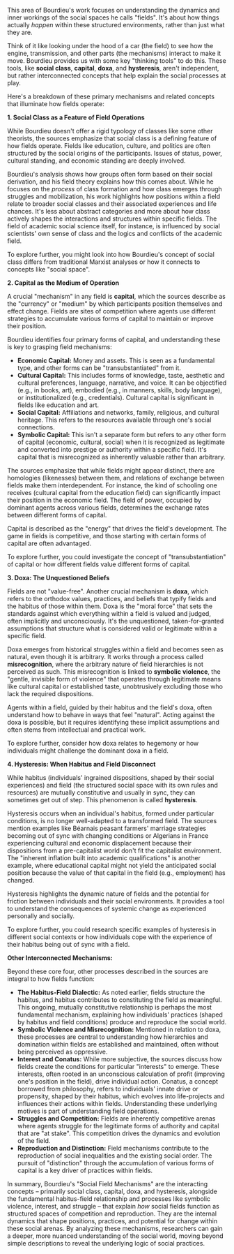 This area of Bourdieu's work focuses on understanding the dynamics and inner workings of the social spaces he calls "fields". It's about how things actually _happen_ within these structured environments, rather than just what they are.

Think of it like looking under the hood of a car (the field) to see how the engine, transmission, and other parts (the mechanisms) interact to make it move. Bourdieu provides us with some key "thinking tools" to do this. These tools, like **social class**, **capital**, **doxa**, and **hysteresis**, aren't independent, but rather interconnected concepts that help explain the social processes at play.

Here's a breakdown of these primary mechanisms and related concepts that illuminate how fields operate:

**1. Social Class as a Feature of Field Operations**

While Bourdieu doesn't offer a rigid typology of classes like some other theorists, the sources emphasize that social class is a defining feature of how fields operate. Fields like education, culture, and politics are often structured by the social origins of the participants. Issues of status, power, cultural standing, and economic standing are deeply involved.

Bourdieu's analysis shows how groups often form based on their social derivation, and his field theory explains how this comes about. While he focuses on the _process_ of class formation and how class emerges through struggles and mobilization, his work highlights how positions within a field relate to broader social classes and their associated experiences and life chances. It's less about abstract categories and more about how class actively shapes the interactions and structures within specific fields. The field of academic social science itself, for instance, is influenced by social scientists' own sense of class and the logics and conflicts of the academic field.

To explore further, you might look into how Bourdieu's concept of social class differs from traditional Marxist analyses or how it connects to concepts like "social space".

**2. Capital as the Medium of Operation**

A crucial "mechanism" in any field is **capital**, which the sources describe as the "currency" or "medium" by which participants position themselves and effect change. Fields are sites of competition where agents use different strategies to accumulate various forms of capital to maintain or improve their position.

Bourdieu identifies four primary forms of capital, and understanding these is key to grasping field mechanisms:

- **Economic Capital:** Money and assets. This is seen as a fundamental type, and other forms can be "transubstantiated" from it.
- **Cultural Capital:** This includes forms of knowledge, taste, aesthetic and cultural preferences, language, narrative, and voice. It can be objectified (e.g., in books, art), embodied (e.g., in manners, skills, body language), or institutionalized (e.g., credentials). Cultural capital is significant in fields like education and art.
- **Social Capital:** Affiliations and networks, family, religious, and cultural heritage. This refers to the resources available through one's social connections.
- **Symbolic Capital:** This isn't a separate form but refers to any other form of capital (economic, cultural, social) when it is recognized as legitimate and converted into prestige or authority within a specific field. It's capital that is misrecognized as inherently valuable rather than arbitrary.

The sources emphasize that while fields might appear distinct, there are homologies (likenesses) between them, and relations of exchange between fields make them interdependent. For instance, the kind of schooling one receives (cultural capital from the education field) can significantly impact their position in the economic field. The field of power, occupied by dominant agents across various fields, determines the exchange rates between different forms of capital.

Capital is described as the "energy" that drives the field's development. The game in fields is competitive, and those starting with certain forms of capital are often advantaged.

To explore further, you could investigate the concept of "transubstantiation" of capital or how different fields value different forms of capital.

**3. Doxa: The Unquestioned Beliefs**

Fields are not "value-free". Another crucial mechanism is **doxa**, which refers to the orthodox values, practices, and beliefs that typify fields and the habitus of those within them. Doxa is the "moral force" that sets the standards against which everything within a field is valued and judged, often implicitly and unconsciously. It's the unquestioned, taken-for-granted assumptions that structure what is considered valid or legitimate within a specific field.

Doxa emerges from historical struggles within a field and becomes seen as natural, even though it is arbitrary. It works through a process called **misrecognition**, where the arbitrary nature of field hierarchies is not perceived as such. This misrecognition is linked to **symbolic violence**, the "gentle, invisible form of violence" that operates through legitimate means like cultural capital or established taste, unobtrusively excluding those who lack the required dispositions.

Agents within a field, guided by their habitus and the field's doxa, often understand how to behave in ways that feel "natural". Acting against the doxa is possible, but it requires identifying these implicit assumptions and often stems from intellectual and practical work.

To explore further, consider how doxa relates to hegemony or how individuals might challenge the dominant doxa in a field.

**4. Hysteresis: When Habitus and Field Disconnect**

While habitus (individuals' ingrained dispositions, shaped by their social experiences) and field (the structured social space with its own rules and resources) are mutually constitutive and usually in sync, they can sometimes get out of step. This phenomenon is called **hysteresis**.

Hysteresis occurs when an individual's habitus, formed under particular conditions, is no longer well-adapted to a transformed field. The sources mention examples like Béarnais peasant farmers' marriage strategies becoming out of sync with changing conditions or Algerians in France experiencing cultural and economic displacement because their dispositions from a pre-capitalist world don't fit the capitalist environment. The "inherent inflation built into academic qualifications" is another example, where educational capital might not yield the anticipated social position because the value of that capital in the field (e.g., employment) has changed.

Hysteresis highlights the dynamic nature of fields and the potential for friction between individuals and their social environments. It provides a tool to understand the consequences of systemic change as experienced personally and socially.

To explore further, you could research specific examples of hysteresis in different social contexts or how individuals cope with the experience of their habitus being out of sync with a field.

**Other Interconnected Mechanisms:**

Beyond these core four, other processes described in the sources are integral to how fields function:

- **The Habitus-Field Dialectic:** As noted earlier, fields structure the habitus, and habitus contributes to constituting the field as meaningful. This ongoing, mutually constitutive relationship is perhaps the most fundamental mechanism, explaining how individuals' practices (shaped by habitus and field conditions) produce and reproduce the social world.
- **Symbolic Violence and Misrecognition:** Mentioned in relation to doxa, these processes are central to understanding how hierarchies and domination within fields are established and maintained, often without being perceived as oppressive.
- **Interest and Conatus:** While more subjective, the sources discuss how fields create the conditions for particular "interests" to emerge. These interests, often rooted in an unconscious calculation of profit (improving one's position in the field), drive individual action. Conatus, a concept borrowed from philosophy, refers to individuals' innate drive or propensity, shaped by their habitus, which evolves into life-projects and influences their actions within fields. Understanding these underlying motives is part of understanding field operations.
- **Struggles and Competition:** Fields are inherently competitive arenas where agents struggle for the legitimate forms of authority and capital that are "at stake". This competition drives the dynamics and evolution of the field.
- **Reproduction and Distinction:** Field mechanisms contribute to the reproduction of social inequalities and the existing social order. The pursuit of "distinction" through the accumulation of various forms of capital is a key driver of practices within fields.

In summary, Bourdieu's "Social Field Mechanisms" are the interacting concepts – primarily social class, capital, doxa, and hysteresis, alongside the fundamental habitus-field relationship and processes like symbolic violence, interest, and struggle – that explain _how_ social fields function as structured spaces of competition and reproduction. They are the internal dynamics that shape positions, practices, and potential for change within these social arenas. By analyzing these mechanisms, researchers can gain a deeper, more nuanced understanding of the social world, moving beyond simple descriptions to reveal the underlying logic of social practices.